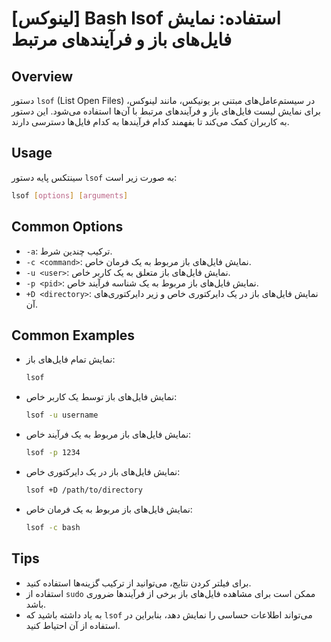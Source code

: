 # [لینوکس] Bash lsof استفاده: نمایش فایل‌های باز و فرآیندهای مرتبط

## Overview
دستور `lsof` (List Open Files) در سیستم‌عامل‌های مبتنی بر یونیکس، مانند لینوکس، برای نمایش لیست فایل‌های باز و فرآیندهای مرتبط با آن‌ها استفاده می‌شود. این دستور به کاربران کمک می‌کند تا بفهمند کدام فرآیندها به کدام فایل‌ها دسترسی دارند.

## Usage
سینتکس پایه دستور `lsof` به صورت زیر است:

```bash
lsof [options] [arguments]
```

## Common Options
- `-a`: ترکیب چندین شرط.
- `-c <command>`: نمایش فایل‌های باز مربوط به یک فرمان خاص.
- `-u <user>`: نمایش فایل‌های باز متعلق به یک کاربر خاص.
- `-p <pid>`: نمایش فایل‌های باز مربوط به یک شناسه فرآیند خاص.
- `+D <directory>`: نمایش فایل‌های باز در یک دایرکتوری خاص و زیر دایرکتوری‌های آن.

## Common Examples
- نمایش تمام فایل‌های باز:
    ```bash
    lsof
    ```

- نمایش فایل‌های باز توسط یک کاربر خاص:
    ```bash
    lsof -u username
    ```

- نمایش فایل‌های باز مربوط به یک فرآیند خاص:
    ```bash
    lsof -p 1234
    ```

- نمایش فایل‌های باز در یک دایرکتوری خاص:
    ```bash
    lsof +D /path/to/directory
    ```

- نمایش فایل‌های باز مربوط به یک فرمان خاص:
    ```bash
    lsof -c bash
    ```

## Tips
- برای فیلتر کردن نتایج، می‌توانید از ترکیب گزینه‌ها استفاده کنید.
- استفاده از `sudo` ممکن است برای مشاهده فایل‌های باز برخی از فرآیندها ضروری باشد.
- به یاد داشته باشید که `lsof` می‌تواند اطلاعات حساسی را نمایش دهد، بنابراین در استفاده از آن احتیاط کنید.